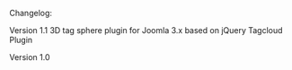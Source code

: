 Changelog:

Version 1.1
3D tag sphere plugin for Joomla 3.x based on jQuery Tagcloud Plugin

Version 1.0
